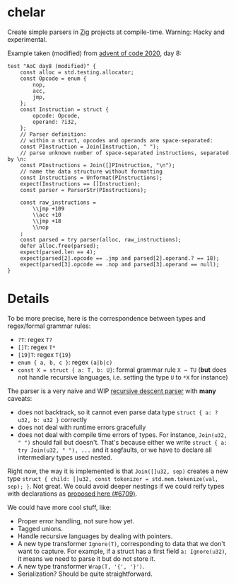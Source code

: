 # chelar

Create simple parsers in [Zig](https://ziglang.org/) projects at compile-time. Warning: Hacky and experimental. 

Example taken (modified) from [advent of code 2020](https://adventofcode.com/), day 8:

```Zig
test "AoC day8 (modified)" {
    const alloc = std.testing.allocator;
    const Opcode = enum {
        nop,
        acc,
        jmp,
    };
    const Instruction = struct {
        opcode: Opcode,
        operand: ?i32,
    };
    // Parser definition:
    // within a struct, opcodes and operands are space-separated:
    const PInstruction = Join(Instruction, " ");
    // parse unknown number of space-separated instructions, separated by \n:
    const PInstructions = Join([]PInstruction, "\n");
    // name the data structure without formatting
    const Instructions = Unformat(PInstructions);
    expect(Instructions == []Instruction);
    const parser = ParserStr(PInstructions);

    const raw_instructions =
        \\jmp +109
        \\acc +10
        \\jmp +18
        \\nop
    ;
    const parsed = try parser(alloc, raw_instructions);
    defer alloc.free(parsed);
    expect(parsed.len == 4);
    expect(parsed[2].opcode == .jmp and parsed[2].operand.? == 18);
    expect(parsed[3].opcode == .nop and parsed[3].operand == null);
}
```

# Details

To be more precise, here is the correspondence between types and regex/formal grammar rules:

- `?T`: regex `T?`
- `[]T`: regex `T*`
- `[19]T`: regex `T{19}`
- `enum { a, b, c }`: regex `(a|b|c)`
- `const X = struct { a: T, b: U}`: formal grammar rule `X → TU` (**but** does not handle recursive languages, i.e. setting the type `U` to `*X` for instance)

The parser is a very naive and WIP [recursive descent parser](https://en.wikipedia.org/wiki/Recursive_descent_parser) with **many** caveats:

- does not backtrack, so it cannot even parse data type `struct { a: ?u32, b: u32 }` correctly
- does not deal with runtime errors gracefully
- does not deal with compile time errors of types. For instance, `Join(u32, " ")` should fail but doesn't. That's because either we write `struct { a: try Join(u32, " "), ...` and it segfaults, or we have to declare all intermediary types used nested.

Right now, the way it is implemented is that `Join([]u32, sep)` creates a new type `struct { child: []u32, const tokenizer = std.mem.tokenize(val, sep); }`. Not great. We could avoid deeper nestings if we could reify types with declarations as [proposed here (#6709)](https://github.com/ziglang/zig/issues/6709).

We could have more cool stuff, like:

- Proper error handling, not sure how yet.
- Tagged unions.
- Handle recursive languages by dealing with pointers.
- A new type transformer `Ignore(T)`, corresponding to data that we don't want to capture. For example, if a struct has a first field `a: Ignore(u32)`, it means we need to parse it but do not store it.
- A new type transformer `Wrap(T, '{', '}')`.
- Serialization? Should be quite straightforward.
